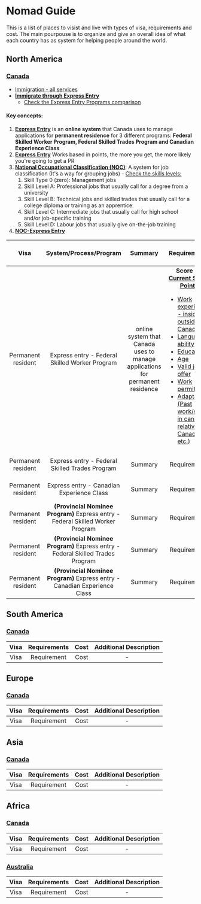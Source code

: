 # Nomad Guide
This is a list of places to visist and live with types of visa, requirements and cost. The main pourpouse is to organize and give an overall idea of what each country has as system for helping people around the world.

## North America

### [Canada](https://www.canada.ca/en.html)

* [Immigration - all services ](https://www.canada.ca/en/immigration-refugees-citizenship/services/immigrate-canada.html)
* **[Immigrate through Express Entry](https://www.canada.ca/en/immigration-refugees-citizenship/services/immigrate-canada/express-entry.html)** 
    * [Check the Express Entry Programs comparison](https://www.canada.ca/en/immigration-refugees-citizenship/services/immigrate-canada/express-entry/eligibility/compare.html)

#### Key concepts:
1. **[Express Entry](https://www.canada.ca/en/immigration-refugees-citizenship/services/immigrate-canada/express-entry/works.html)** is an **online system** that Canada uses to manage applications for **permanent residence** for 3 different programs: **Federal Skilled Worker Program, Federal Skilled Trades Program and Canadian Experience Class**
1. **[Express Entry](https://www.canada.ca/en/immigration-refugees-citizenship/services/immigrate-canada/express-entry/works.html)**  Works based in points, the more you get, the more likely you're going to get a PR
1. **[National Occupational Classification (NOC)](https://noc.esdc.gc.ca/Home/Welcome/746c1d1b366b42aa885a9923e546fd1c?GoCTemplateCulture=en-CA)**: A system for job classification (It's a way for grouping jobs) - [Check the skills levels:](https://noc.esdc.gc.ca/Structure/ViewStructureList/bfe68872f9df4fb59fcc1f6266ad2b84)
    1. Skill Type 0 (zero): Management jobs
    1. Skill Level A: Professional jobs that usually call for a degree from a university
    1. Skill Level B: Technical jobs and skilled trades that usually call for a college diploma or training as an apprentice
    1. Skill Level C: Intermediate jobs that usually call for high school and/or job-specific training
    1. Skill Level D: Labour jobs that usually give on-the-job training
1. **[NOC-Express Entry](https://www.canada.ca/en/immigration-refugees-citizenship/services/immigrate-canada/express-entry/eligibility/find-national-occupation-code.html)**



 Visa | System/Process/Program | Summary | Requirements | Proof of Funds | <p style="color: red">Total Cost</p> | Additional information |
:----:|:------------:|:------------:|:------------:|:----:|:----:|:----------------------:|
Permanent resident  | Express entry - Federal Skilled Worker Program | online system that Canada uses to manage applications for permanent residence| **Score >= [Current Score Points](https://www.canada.ca/en/immigration-refugees-citizenship/services/immigrate-canada/express-entry/eligibility/federal-skilled-workers/six-selection-factors-federal-skilled-workers.html)** <ul style="text-align: left"><li>[Work experience - inside or outside Canada ](https://www.canada.ca/en/immigration-refugees-citizenship/services/immigrate-canada/express-entry/eligibility/federal-skilled-workers/six-selection-factors-federal-skilled-workers.html#experience)</li> <li>[Language ability](https://www.canada.ca/en/immigration-refugees-citizenship/services/immigrate-canada/express-entry/eligibility/federal-skilled-workers/six-selection-factors-federal-skilled-workers.html#language)</li><li>[Education](https://www.canada.ca/en/immigration-refugees-citizenship/services/immigrate-canada/express-entry/eligibility/federal-skilled-workers/six-selection-factors-federal-skilled-workers.html#education) </li> <li>[Age](https://www.canada.ca/en/immigration-refugees-citizenship/services/immigrate-canada/express-entry/eligibility/federal-skilled-workers/six-selection-factors-federal-skilled-workers.html#age) </li> <li> [Valid job offer](https://www.canada.ca/en/immigration-refugees-citizenship/services/immigrate-canada/express-entry/eligibility/federal-skilled-workers/six-selection-factors-federal-skilled-workers.html#employment) </li> <li>[Work permit](https://www.canada.ca/en/immigration-refugees-citizenship/services/work-canada.html) </li> <li>[Adaptability (Past work/study in canada, relatives in Canada etc.)](https://www.canada.ca/en/immigration-refugees-citizenship/services/immigrate-canada/express-entry/eligibility/federal-skilled-workers/six-selection-factors-federal-skilled-workers.html#adaptability)</li> </ul>| [Check the current proof of funds table](https://www.canada.ca/en/immigration-refugees-citizenship/services/immigrate-canada/express-entry/documents/proof-funds.html)| Total requirements's debt + total saved + proof of funds | [For detailed description of all requirements, check the official Canadian Guide](https://www.canada.ca/en/immigration-refugees-citizenship/services/immigrate-canada/express-entry/eligibility/federal-skilled-workers.html)|
Permanent resident  | Express entry - Federal Skilled Trades Program  | Summary | Requirements | Proof of Funds | Total Cost| Additional desc|
Permanent resident  | Express entry - Canadian Experience Class  | Summary | Requirements | Proof of Funds | Total Cost| Additional desc|
Permanent resident  | **(Provincial Nominee Program)** Express entry - Federal Skilled Worker Program  | Summary | Requirements | Proof of Funds | Total Cost| Additional desc|
Permanent resident  | **(Provincial Nominee Program)** Express entry - Federal Skilled Trades Program  | Summary | Requirements | Proof of Funds | Total Cost| Additional desc|
Permanent resident  | **(Provincial Nominee Program)** Express entry - Canadian Experience Class  | Summary | Requirements | Proof of Funds | Total Cost| Additional desc|




## South America

### [Canada](https://www.canada.ca/en.html)
 Visa | Requirements | Cost | Additional Description |
:----:|:------------:|:----:|:----------------------:|
Visa  | Requirement  | Cost | -                      |



## Europe

### [Canada](https://www.canada.ca/en.html)
 Visa | Requirements | Cost | Additional Description |
:----:|:------------:|:----:|:----------------------:|
Visa  | Requirement  | Cost | -                      |



## Asia

### [Canada](https://www.canada.ca/en.html)
 Visa | Requirements | Cost | Additional Description |
:----:|:------------:|:----:|:----------------------:|
Visa  | Requirement  | Cost | -                      |



## Africa

### [Canada](https://www.canada.ca/en.html)
 Visa | Requirements | Cost | Additional Description |
:----:|:------------:|:----:|:----------------------:|
Visa  | Requirement  | Cost | -                      |




### [Australia](https://www.canada.ca/en.html)
 Visa | Requirements | Cost | Additional Description |
:----:|:------------:|:----:|:----------------------:|
Visa  | Requirement  | Cost | -                      |
